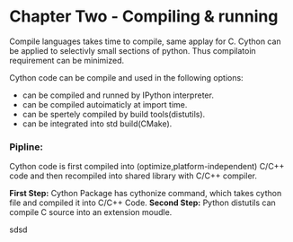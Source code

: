 # Chapter Two - Compiling & running

Compile languages takes time to compile, same applay for C. Cython can be applied to selectivly small sections of python. Thus compilatoin requirement can be minimized.

Cython code can be compile and used in the following options: 
- can be compiled and runned by IPython interpreter.
- can be compiled autoimaticly at import time.
- can be spertely compiled by build tools(distutils).
- can be integrated into std build(CMake).



### Pipline:
Cython code is first compiled into (optimize,platform-independent) C/C++ code and then recompiled into shared library with C/C++ compiler.

**First Step:** Cython Package has cythonize command, which takes cython file and compiled it into C/C++ Code.
**Second Step:** Python distutils can compile C source into an extension moudle.


sdsd



